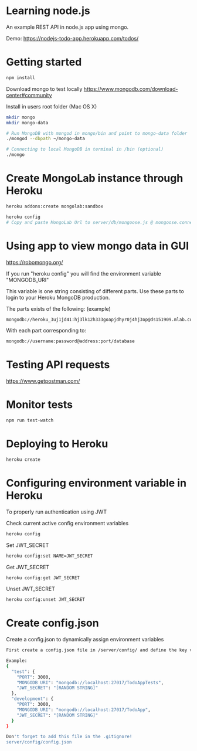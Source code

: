 # Learning node.js
An example REST API in node.js app using mongo.

Demo:
https://nodejs-todo-app.herokuapp.com/todos/

# Getting started
``` bash
npm install
```

Download mongo to test locally
https://www.mongodb.com/download-center#community

Install in users root folder (Mac OS X)
``` bash
mkdir mongo
mkdir mongo-data
```

``` bash
# Run MongoDB with mongod in mongo/bin and point to mongo-data folder
./mongod --dbpath ~/mongo-data

# Connecting to local MongoDB in terminal in /bin (optional)
./mongo
```

# Create MongoLab instance through Heroku
``` bash
heroku addons:create mongolab:sandbox

heroku config
# Copy and paste MongoLab Url to server/db/mongoose.js @ mongoose.connect()
```

# Using app to view mongo data in GUI
https://robomongo.org/

If you run "heroku config" you will find the environment variable "MONGODB_URI"

This variable is one string consisting of different parts. Use these parts to login to your Heroku MongoDB production.

The parts exists of the following: (example)
``` bash
mongodb://heroku_3uj1jd41:hj3lk12h333goapjdhyr0j4hj3op@ds151909.mlab.com:51909/heroku_3uj1jd41
```
With each part corresponding to:
``` bash
mongodb://username:password@address:port/database
````

# Testing API requests
https://www.getpostman.com/

# Monitor tests
``` bash
npm run test-watch
```

# Deploying to Heroku
``` bash
heroku create
```

# Configuring environment variable in Heroku
To properly run authentication using JWT

Check current active config environment variables
``` bash
heroku config
```

Set JWT_SECRET
``` bash
heroku config:set NAME=JWT_SECRET
```

Get JWT_SECRET
``` bash
heroku config:get JWT_SECRET
```

Unset JWT_SECRET
``` bash
heroku config:unset JWT_SECRET
```

# Create config.json
Create a config.json to dynamically assign environment variables
``` bash
First create a config.json file in /server/config/ and define the key value pairs below.

Example:
{
  "test": {
    "PORT": 3000,
    "MONGODB_URI": "mongodb://localhost:27017/TodoAppTests",
    "JWT_SECRET": "[RANDOM STRING]"
  },
  "development": {
    "PORT": 3000,
    "MONGODB_URI": "mongodb://localhost:27017/TodoApp",
    "JWT_SECRET": "[RANDOM STRING]"
  }
}

Don't forget to add this file in the .gitignore!
server/config/config.json
```


